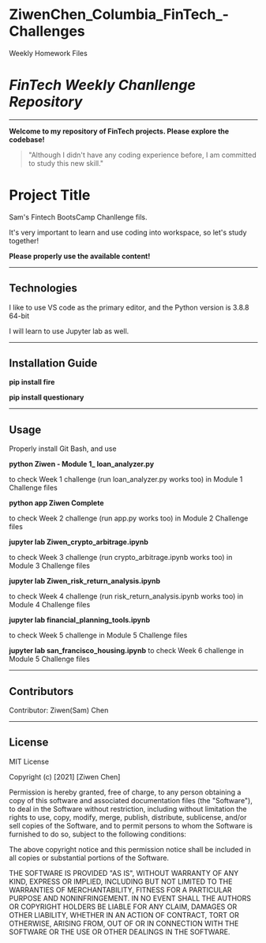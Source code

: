 # ZiwenChen_Columbia_FinTech_-Challenges
Weekly Homework Files




# *FinTech Weekly Chanllenge Repository* 
---

**Welcome to my repository of FinTech projects. Please explore the codebase!**

> "Although I didn't have any coding experience before, I am committed to study this new skill."

# Project Title

Sam's Fintech BootsCamp Chanllenge fils. 

It's very important to learn and use coding into workspace, so let's study together!

**Please properly use the available content!**


---

## Technologies

I like to use VS code as the primary editor, and the Python version is 3.8.8 64-bit

I will learn to use Jupyter lab as well.

---

## Installation Guide

**pip install fire**

**pip install questionary**

---

## Usage

Properly install Git Bash, and use 

**python Ziwen - Module 1_ loan_analyzer.py** 

to check Week 1 challenge (run loan_analyzer.py works too) in Module 1 Challenge files



**python app Ziwen Complete** 

to check Week 2 challenge (run app.py works too) in Module 2 Challenge files



**jupyter lab Ziwen_crypto_arbitrage.ipynb** 

to check Week 3 challenge (run crypto_arbitrage.ipynb works too) in Module 3 Challenge files



**jupyter lab Ziwen_risk_return_analysis.ipynb** 

to check Week 4 challenge (run risk_return_analysis.ipynb works too) in Module 4 Challenge files


**jupyter lab financial_planning_tools.ipynb** 

to check Week 5 challenge in Module 5 Challenge files


**jupyter lab san_francisco_housing.ipynb** 
to check Week 6 challenge in Module 5 Challenge files



---

## Contributors

Contributor: Ziwen(Sam) Chen

---

## License

MIT License

Copyright (c) [2021] [Ziwen Chen]

Permission is hereby granted, free of charge, to any person obtaining a copy
of this software and associated documentation files (the "Software"), to deal
in the Software without restriction, including without limitation the rights
to use, copy, modify, merge, publish, distribute, sublicense, and/or sell
copies of the Software, and to permit persons to whom the Software is
furnished to do so, subject to the following conditions:

The above copyright notice and this permission notice shall be included in all
copies or substantial portions of the Software.

THE SOFTWARE IS PROVIDED "AS IS", WITHOUT WARRANTY OF ANY KIND, EXPRESS OR
IMPLIED, INCLUDING BUT NOT LIMITED TO THE WARRANTIES OF MERCHANTABILITY,
FITNESS FOR A PARTICULAR PURPOSE AND NONINFRINGEMENT. IN NO EVENT SHALL THE
AUTHORS OR COPYRIGHT HOLDERS BE LIABLE FOR ANY CLAIM, DAMAGES OR OTHER
LIABILITY, WHETHER IN AN ACTION OF CONTRACT, TORT OR OTHERWISE, ARISING FROM,
OUT OF OR IN CONNECTION WITH THE SOFTWARE OR THE USE OR OTHER DEALINGS IN THE
SOFTWARE.